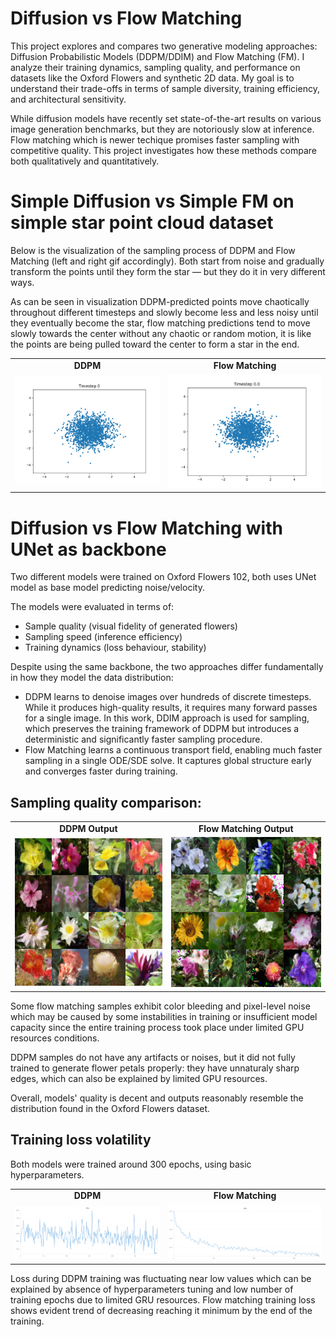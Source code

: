 # Diffusion vs Flow Matching

This project explores and compares two generative modeling approaches: Diffusion Probabilistic Models (DDPM/DDIM) and Flow Matching (FM). I analyze their training dynamics, sampling quality, and performance on datasets like the Oxford Flowers and synthetic 2D data. My goal is to understand their trade-offs in terms of sample diversity, training efficiency, and architectural sensitivity.

While diffusion models have recently set state-of-the-art results on various image generation benchmarks, but they are notoriously slow at inference. Flow matching which is newer techique promises faster sampling with competitive quality. This project investigates how these methods compare both qualitatively and quantitatively.

# Simple Diffusion vs Simple FM on simple star point cloud dataset

Below is the visualization of the sampling process of DDPM and Flow Matching (left and right gif accordingly). Both start from noise and gradually transform the points until they form the star — but they do it in very different ways.

As can be seen in visualization DDPM-predicted points move chaotically throughout different timesteps and slowly become less and less noisy until they eventually become the star, flow matching predictions tend to move slowly towards the center without any chaotic or random motion, it is like the points are being pulled toward the center to form a star in the end.
<table> 
  <tr>
    <td align="center"><strong>DDPM</strong></td>
    <td align="center"><strong>Flow Matching</strong></td>
  </tr>
  <tr>
    <td><img src="media/gifs/ddpm_evolution.gif" width="450"/></td>
    <td><img src="media/gifs/flow_matching_evolution.gif" width="450"/></td>
  </tr>
</table>




# Diffusion vs Flow Matching with UNet as backbone

Two different models were trained on Oxford Flowers 102, both uses UNet model as base model predicting noise/velocity. 

The models were evaluated in terms of:
* Sample quality (visual fidelity of generated flowers)
* Sampling speed (inference efficiency)
* Training dynamics (loss behaviour, stability)

Despite using the same backbone, the two approaches differ fundamentally in how they model the data distribution:    
* DDPM learns to denoise images over hundreds of discrete timesteps. While it produces high-quality results, it requires many forward passes for a single image. In this work, DDIM approach is used for sampling, which preserves the training framework of DDPM but introduces a deterministic and significantly faster sampling procedure.     
* Flow Matching learns a continuous transport field, enabling much faster sampling in a single ODE/SDE solve. It captures global structure early and converges faster during training.


## Sampling quality comparison:
<table>
  <tr>
    <td align="center"><strong>DDPM Output</strong></td>
    <td align="center"><strong>Flow Matching Output</strong></td>
  </tr>
  <tr>
    <td><img src="media/samples/ddpm_image_grid.png" width="300"/></td>
    <td><img src="media/samples/flow_matching_image_grid.png" width="300"/></td>
  </tr>
</table>

Some flow matching samples exhibit color bleeding and pixel-level noise which may be caused by some instabilities in training or insufficient model capacity since the entire training process took place under limited GPU resources conditions.

DDPM samples do not have any artifacts or noises, but it did not fully trained to generate flower petals properly: they have unnaturaly sharp edges, which can also be explained by limited GPU resources.

Overall, models' quality is decent and outputs reasonably resemble the distribution found in the Oxford Flowers dataset. 

## Training loss volatility
Both models were trained around 300 epochs, using basic hyperparameters.

<table>
  <tr>
    <td align="center"><strong>DDPM</strong></td>
    <td align="center"><strong>Flow Matching</strong></td>
  </tr>
  <tr>
    <td><img src="media/ddpm_loss.png" width="450"/></td>
    <td><img src="media/flow_matching_loss.png" width="450"/></td>
  </tr>
</table>

Loss during DDPM training was fluctuating near low values which can be explained by absence of hyperparameters tuning and low number of training epochs due to limited GRU resources.
Flow matching training loss shows evident trend of decreasing reaching it minimum by the end of the training.
